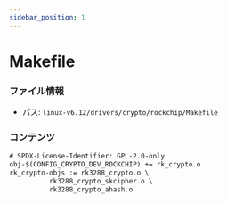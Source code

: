 ```yaml
---
sidebar_position: 1
---
```

# Makefile

### ファイル情報

- パス: `linux-v6.12/drivers/crypto/rockchip/Makefile`

### コンテンツ

```txt
# SPDX-License-Identifier: GPL-2.0-only
obj-$(CONFIG_CRYPTO_DEV_ROCKCHIP) += rk_crypto.o
rk_crypto-objs := rk3288_crypto.o \
		  rk3288_crypto_skcipher.o \
		  rk3288_crypto_ahash.o

```
